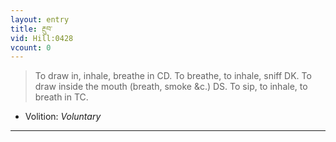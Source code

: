 ```yaml
---
layout: entry
title: རྔུབ་
vid: Hill:0428
vcount: 0
---
```

> To draw in, inhale, breathe in CD\. To breathe, to inhale, sniff DK\. To draw inside the mouth (breath, smoke &c\.) DS\. To sip, to inhale, to breath in TC\.

* Volition: _Voluntary_

---

